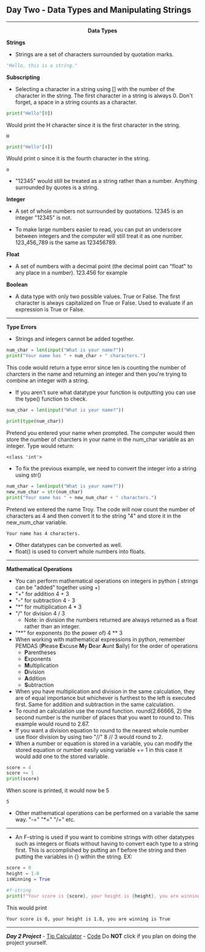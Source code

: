 ## Day Two - Data Types and Manipulating Strings

---

<p align = center><b>Data Types</b></p>

**Strings**
- Strings are a set of characters surrounded by quotation marks.

```python
"Hello, this is a string."
```
**Subscripting**
- Selecting a character in a string using [] with the number of the character in the string. The first character in a string is always 0. Don't forget, a space in a string counts as a character.

```python
print("Hello"[0])
```
Would print the H character since it is the first character in the string.
```
H
```
```python
print("Hello"[4])
```
Would print o since it is the fourth character in the string.
```
o
```
- "12345" would still be treated as a string rather than a number. Anything surrounded by quotes is a string.

**Integer**
- A set of whole numbers not surrounded by quotations. 12345 is an integer "12345" is not.

- To make large numbers easier to read, you can put an underscore between integers and the computer will still treat it as one number. 123_456_789 is the same as 123456789.

**Float**
- A set of numbers with a decimal point (the decimal point can "float" to any place in a number). 123.456 for example

**Boolean**
- A data type with only two possible values. True or False. The first character is always capitalized on True or False. Used to evaluate if an expression is True or False.

---

**Type Errors**
- Strings and integers cannot be added together.
```python
num_char = len(input("What is your name?"))
print("Your name has " + num_char + " characters.")
```
This code would return a type error since len is counting the number of charcters in the name and returning an integer and then you're trying to combine an integer with a string.
- If you aren't sure what datatype your function is outputting you can use the type() function to check.
```python
num_char = len(input("What is your name?"))

print(type(num_char))
```
Pretend you entered your name when prompted. The computer would then store the number of charcters in your name in the num_char variable as an integer. Type would return:
```
<class 'int'>
```
- To fix the previous example, we need to convert the integer into a string using str()
```python
num_char = len(input("What is your name?"))
new_num_char = str(num_char)
print("Your name has " + new_num_char + " characters.")
```
Pretend we entered the name Troy. The code will now count the number of characters as 4 and then convert it to the string "4" and store it in the new_num_char variable.
```
Your name has 4 characters.
```
- Other datatypes can be converted as well.
- float() is used to convert whole numbers into floats.

---

**Mathematical Operations**
- You can perform mathematical operations on integers in python ( strings can be "added" together using +)
- "+" for addition  4 + 3
- "-" for subtraction 4 - 3
- "*" for multiplication 4 * 3
- "/" for division 4 / 3 
  + Note: in division the numbers returned are always returned as a float rather than an integer.
- "**" for exponents (to the power of) 4 ** 3
- When working with mathematical expressions in python, remember PEMDAS (**P**lease **E**xcuse **M**y **D**ear **A**unt **S**ally) for the order of operations
  + **P**arentheses
  + **E**xponents
  + **M**ultiplication
  + **D**ivision
  + **A**ddition
  + **S**ubtraction
- When you have multiplication and division in the same calculation, they are of equal importance but whichever is furthest to the left is executed first. Same for addition and subtraction in the same calculation.
- To round an calculation use the round function. round(2.66666, 2) the second number is the number of places that you want to round to. This example would round to 2.67.
- If you want a division equation to round to the nearest whole number use floor division by using two "//"  8 // 3 would round to 2.
- When a number or equation is stored in a variable, you can modify the stored equation or number easily using variable += 1 in this case it would add one to the stored variable.
```python
score = 4
score += 1
print(score)
```
When score is printed, it would now be 5
```
5
````
 - Other mathematical operations can be performed on a variable the same way. "-=" "*=" "/=" etc.

---

- An F-string is used if you want to combine strings with other datatypes such as integers or floats without having to convert each type to a string first. This is accomplished by putting an f before the string and then putting the variables in {} within the string. EX:

```python
score = 0
height = 1.8
isWinning = True

#f-string
print(f"Your score is {score}, your height is {height}, you are winning is {isWinning}")
```
This would print
```
Your score is 0, your height is 1.8, you are winning is True
```
---

***Day 2 Project*** - [Tip Calculator](https://replit.com/@TroyCaywood/TipCalculator1#main.py) - [Code](https://github.com/TroyCaywood/Python/blob/main/100%20Days%20of%20Code/Day-2/tip_calculator.py) Do **NOT** click if you plan on doing the project yourself.
